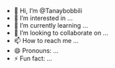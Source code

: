 - 👋 Hi, I’m @Tanaybobbili
- 👀 I’m interested in ...
- 🌱 I’m currently learning ...
- 💞️ I’m looking to collaborate on ...
- 📫 How to reach me ...
- 😄 Pronouns: ...
- ⚡ Fun fact: ...

<!---
Tanaybobbili/Tanaybobbili is a ✨ special ✨ repository because its `README.md` (this file) appears on your GitHub profile.
You can click the Preview link to take a look at your changes.
--->
